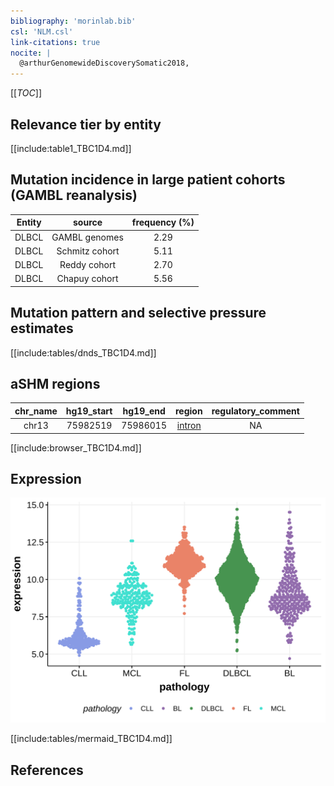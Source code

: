 ```yaml
---
bibliography: 'morinlab.bib'
csl: 'NLM.csl'
link-citations: true
nocite: |
  @arthurGenomewideDiscoverySomatic2018, 
---
```

[[_TOC_]]


## Relevance tier by entity

[[include:table1_TBC1D4.md]]

## Mutation incidence in large patient cohorts (GAMBL reanalysis)

|Entity|source        |frequency (%)|
|:------:|:--------------:|:-------------:|
|DLBCL |GAMBL genomes |2.29         |
|DLBCL |Schmitz cohort|5.11         |
|DLBCL |Reddy cohort  |2.70         |
|DLBCL |Chapuy cohort |5.56         |

## Mutation pattern and selective pressure estimates

[[include:tables/dnds_TBC1D4.md]]

## aSHM regions

|chr_name|hg19_start|hg19_end|region                                                                                       |regulatory_comment|
|:--------:|:----------:|:--------:|:---------------------------------------------------------------------------------------------:|:------------------:|
|chr13   |75982519  |75986015|[intron](https://genome.ucsc.edu/s/rdmorin/GAMBL%20hg19?position=chr13%3A75982519%2D75986015)|NA                |


[[include:browser_TBC1D4.md]]

## Expression
![](images/gene_expression/TBC1D4_by_pathology.svg)
<!-- ORIGIN: arthurGenomewideDiscoverySomatic2018 -->
<!-- DLBCL: arthurGenomewideDiscoverySomatic2018 -->

[[include:tables/mermaid_TBC1D4.md]]

## References

